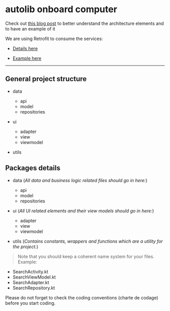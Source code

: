 # autolib onboard computer

Check out [this blog post](https://blog.mindorks.com/mvvm-architecture-android-tutorial-for-beginners-step-by-step-guide) to better understand the architecture elements and to have an example of it

We are using Retrofit to consume the services:
- [Details here](https://square.github.io/retrofit/)

- [Example here](https://blog.mindorks.com/using-retrofit-with-kotlin-coroutines-in-android)
___

## General project structure
- data
    - api
    - model
    - repositories


- ui
    - adapter
    - view
    - viewmodel


- utils

## Packages details
- data
(_All data and business logic related files should go in here:_)
    - api
    - model
    - repositories

- ui
(_All UI related elements and their view models should go in here:_)
    - adapter
    - view
    - viewmodel

- utils
(_Contains constants, wrappers and functions which are a utility for the project._)


> Note that you should keep a coherent name system for your files. Example: 
* SearchActivity.kt
* SearchViewModel.kt
* SearchAdapter.kt
* SearchRepository.kt

Please do not forget to check the coding conventions (charte de codage) before you start coding.

